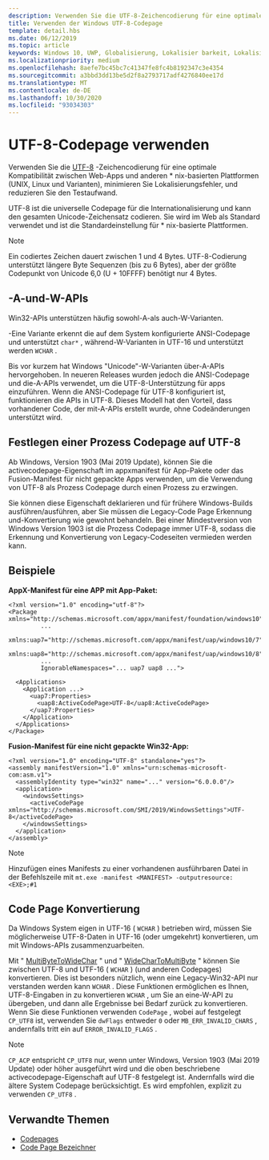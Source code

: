 ```yaml
---
description: Verwenden Sie die UTF-8-Zeichencodierung für eine optimale Kompatibilität zwischen Web-Apps und anderen \* nix-basierten Plattformen (UNIX, Linux und Varianten), minimieren Sie Lokalisierungsfehler, und reduzieren Sie den Testaufwand.
title: Verwenden der Windows UTF-8-Codepage
template: detail.hbs
ms.date: 06/12/2019
ms.topic: article
keywords: Windows 10, UWP, Globalisierung, Lokalisier barkeit, Lokalisierung
ms.localizationpriority: medium
ms.openlocfilehash: 8aefe7bc45bc7c41347fe8fc4b8192347c3e4354
ms.sourcegitcommit: a3bbd3dd13be5d2f8a2793717adf4276840ee17d
ms.translationtype: MT
ms.contentlocale: de-DE
ms.lasthandoff: 10/30/2020
ms.locfileid: "93034303"
---
```

# <a name="use-the-utf-8-code-page"></a>UTF-8-Codepage verwenden

Verwenden Sie die [UTF-8](http://www.utf-8.com/) -Zeichencodierung für eine optimale Kompatibilität zwischen Web-Apps und anderen \* nix-basierten Plattformen (UNIX, Linux und Varianten), minimieren Sie Lokalisierungsfehler, und reduzieren Sie den Testaufwand.

UTF-8 ist die universelle Codepage für die Internationalisierung und kann den gesamten Unicode-Zeichensatz codieren. Sie wird im Web als Standard verwendet und ist die Standardeinstellung für * nix-basierte Plattformen.

> [!NOTE]
> Ein codiertes Zeichen dauert zwischen 1 und 4 Bytes. UTF-8-Codierung unterstützt längere Byte Sequenzen (bis zu 6 Bytes), aber der größte Codepunkt von Unicode 6,0 (U + 10FFFF) benötigt nur 4 Bytes.

## <a name="-a-vs--w-apis"></a>-A-und-W-APIs
  
Win32-APIs unterstützen häufig sowohl-A-als auch-W-Varianten.

-Eine Variante erkennt die auf dem System konfigurierte ANSI-Codepage und unterstützt `char*` , während-W-Varianten in UTF-16 und unterstützt werden `WCHAR` .

Bis vor kurzem hat Windows "Unicode"-W-Varianten über-A-APIs hervorgehoben. In neueren Releases wurden jedoch die ANSI-Codepage und die-A-APIs verwendet, um die UTF-8-Unterstützung für apps einzuführen. Wenn die ANSI-Codepage für UTF-8 konfiguriert ist, funktionieren die APIs in UTF-8. Dieses Modell hat den Vorteil, dass vorhandener Code, der mit-A-APIs erstellt wurde, ohne Codeänderungen unterstützt wird.

## <a name="set-a-process-code-page-to-utf-8"></a>Festlegen einer Prozess Codepage auf UTF-8

Ab Windows, Version 1903 (Mai 2019 Update), können Sie die activecodepage-Eigenschaft im appxmanifest für App-Pakete oder das Fusion-Manifest für nicht gepackte Apps verwenden, um die Verwendung von UTF-8 als Prozess Codepage durch einen Prozess zu erzwingen.

Sie können diese Eigenschaft deklarieren und für frühere Windows-Builds ausführen/ausführen, aber Sie müssen die Legacy-Code Page Erkennung und-Konvertierung wie gewohnt behandeln. Bei einer Mindestversion von Windows Version 1903 ist die Prozess Codepage immer UTF-8, sodass die Erkennung und Konvertierung von Legacy-Codeseiten vermieden werden kann.

## <a name="examples"></a>Beispiele

**AppX-Manifest für eine APP mit App-Paket:**

```xaml
<?xml version="1.0" encoding="utf-8"?>
<Package xmlns="http://schemas.microsoft.com/appx/manifest/foundation/windows10"
         ...
         xmlns:uap7="http://schemas.microsoft.com/appx/manifest/uap/windows10/7"
         xmlns:uap8="http://schemas.microsoft.com/appx/manifest/uap/windows10/8"
         ...
         IgnorableNamespaces="... uap7 uap8 ...">

  <Applications>
    <Application ...>
      <uap7:Properties>
        <uap8:ActiveCodePage>UTF-8</uap8:ActiveCodePage>
      </uap7:Properties>
    </Application>
  </Applications>
</Package>
```

**Fusion-Manifest für eine nicht gepackte Win32-App:**

``` xaml
<?xml version="1.0" encoding="UTF-8" standalone="yes"?>
<assembly manifestVersion="1.0" xmlns="urn:schemas-microsoft-com:asm.v1">
  <assemblyIdentity type="win32" name="..." version="6.0.0.0"/>
  <application>
    <windowsSettings>
      <activeCodePage xmlns="http://schemas.microsoft.com/SMI/2019/WindowsSettings">UTF-8</activeCodePage>
    </windowsSettings>
  </application>
</assembly>
```

> [!NOTE]
> Hinzufügen eines Manifests zu einer vorhandenen ausführbaren Datei in der Befehlszeile mit `mt.exe -manifest <MANIFEST> -outputresource:<EXE>;#1`

## <a name="code-page-conversion"></a>Code Page Konvertierung

Da Windows System eigen in UTF-16 ( `WCHAR` ) betrieben wird, müssen Sie möglicherweise UTF-8-Daten in UTF-16 (oder umgekehrt) konvertieren, um mit Windows-APIs zusammenzuarbeiten.

Mit " [MultiByteToWideChar](/windows/desktop/api/stringapiset/nf-stringapiset-multibytetowidechar) " und " [WideCharToMultiByte](/windows/desktop/api/stringapiset/nf-stringapiset-widechartomultibyte) " können Sie zwischen UTF-8 und UTF-16 ( `WCHAR` ) (und anderen Codepages) konvertieren. Dies ist besonders nützlich, wenn eine Legacy-Win32-API nur verstanden werden kann `WCHAR` . Diese Funktionen ermöglichen es Ihnen, UTF-8-Eingaben in zu konvertieren `WCHAR` , um Sie an eine-W-API zu übergeben, und dann alle Ergebnisse bei Bedarf zurück zu konvertieren.
Wenn Sie diese Funktionen verwenden `CodePage` , wobei auf festgelegt `CP_UTF8` ist, verwenden Sie `dwFlags` entweder `0` oder `MB_ERR_INVALID_CHARS` , andernfalls tritt ein auf `ERROR_INVALID_FLAGS` .

> [!NOTE]
> `CP_ACP` entspricht `CP_UTF8` nur, wenn unter Windows, Version 1903 (Mai 2019 Update) oder höher ausgeführt wird und die oben beschriebene activecodepage-Eigenschaft auf UTF-8 festgelegt ist. Andernfalls wird die ältere System Codepage berücksichtigt. Es wird empfohlen, explizit zu verwenden `CP_UTF8` .

## <a name="related-topics"></a>Verwandte Themen

- [Codepages](/windows/desktop/Intl/code-pages)
- [Code Page Bezeichner](/windows/desktop/Intl/code-page-identifiers)
